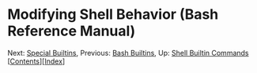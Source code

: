 # Modifying Shell Behavior \(Bash Reference Manual\)

 Next: [Special Builtins](special-builtins-bash-reference-manual.md#Special-Builtins), Previous: [Bash Builtins](bash-builtins-bash-reference-manual.md#Bash-Builtins), Up: [Shell Builtin Commands](shell-builtin-commands-bash-reference-manual.md#Shell-Builtin-Commands)   \[[Contents]()\]\[[Index](indexes-bash-reference-manual.md#Indexes)\]

